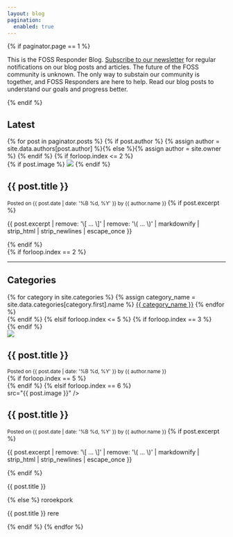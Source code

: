 ```yaml
---
layout: blog
pagination:
  enabled: true
---
```


{% if paginator.page == 1 %}
<section>
  <p>
    This is the FOSS Responder Blog. <a href="">Subscribe to our newsletter</a> for regular
    notifications on our blog posts and articles. The future of the FOSS community is 
    unknown. The only way to substain our community is together, and FOSS Responders are
    here to help. Read our blog posts to understand our goals and progress better.
  </p>
</section>
{% endif %}

  <main>
    <div class="posts-head">
      <section class="posts">
        <h1>Latest</h1>
        {% for post in paginator.posts %}
          {% if post.author %}
            {% assign author = site.data.authors[post.author] %}{% else %}{% assign author = site.owner %}
          {% endif %}
          {% if forloop.index <= 2 %}
            <div class="post-thumbnail my-4">
              {% if post.image %}
                <img class="post-thumbnail-img" src="{{ post.image }}" />
              {% endif %}
              <div class="post-thumbnail-info mx-5">
                <h2>{{ post.title }}</h2>
                <small>
                  Posted on <time datetime="{{ post.date | date_to_xmlschema }}">
                  {{ post.date | date: '%B %d, %Y' }}</time> by {{ author.name }}
                </small>
                {% if post.excerpt %}
                  <p class="excerpt">
                    {{ post.excerpt | remove: '\[ ... \]' | remove: '\( ... \)' | markdownify | strip_html | strip_newlines | escape_once }}
                  </p>
                {% endif %}
              </div>
            </div>
            {% if forloop.index == 2 %}
              <hr />
            </section>
            <section class="categories">
              <h1>Categories</h1>
              {% for category in site.categories %}
                {% assign category_name = site.data.categories[category.first].name %}
                <a href="/category/{{ category.first }}">{{ category_name }}</a>
              {% endfor %}
            </section>
          </div>
          <section>
            {% endif %}
          {% elsif forloop.index <= 5 %}
            {% if forloop.index == 3 %}
              <div class="row">
            {% endif %}
                <div class="col-12 col-md-4">
                  <div class="card border-0">
                    <img class="card-img-top" src="{{ post.image }}" />
                    <div class="card-body">
                      <h2>{{ post.title }}</h2>
                      <small>
                        Posted on <time datetime="{{ post.date | date_to_xmlschema }}">
                        {{ post.date | date: '%B %d, %Y' }}</time> by {{ author.name }}
                      </small>
                    </div>
                  </div>
                </div>
            {% if forloop.index == 5 %}
              </div>
            {% endif %}
          {% elsif forloop.index == 6 %}
            <div class="row">
              <div class="col-lg-12 col-md-6"> src="{{ post.image }}" />
              <div class="col-lg-12 col-md-6">
                <h2>{{ post.title }}</h2>
                <small>
                  Posted on <time datetime="{{ post.date | date_to_xmlschema }}">
                  {{ post.date | date: '%B %d, %Y' }}</time> by {{ author.name }}
                </small>
                {% if post.excerpt %}
                  <p class="excerpt">
                    {{ post.excerpt | remove: '\[ ... \]' | remove: '\( ... \)' | markdownify | strip_html | strip_newlines | escape_once }}
                  </p>
                {% endif %}
              </div>
            </div>
            <p>{{ post.title }}</p>
          {% else %}
            roroekpork
            <p>{{ post.title }} rere</p>
          {% endif %}
        {% endfor %}
      </section>
    </div>
  </main>
</body>





